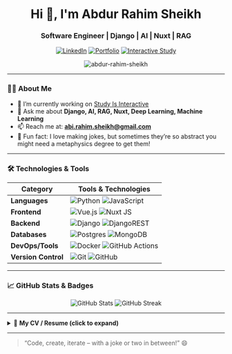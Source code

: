 <h1 align="center">Hi 👋, I'm Abdur Rahim Sheikh</h1>
<h3 align="center">Software Engineer | Django | AI | Nuxt | RAG</h3>

<p align="center">
  <a href="https://www.linkedin.com/in/abdur-rahim-sheikh/"><img src="https://img.shields.io/badge/LinkedIn-blue?style=flat&logo=linkedin" alt="LinkedIn"/></a>
  <a href="https://abdur-rahim-sheikh.github.io/"><img src="https://img.shields.io/badge/Portfolio-222?style=flat&logo=githubpages&logoColor=white" alt="Portfolio"/></a>
  <a href="https://abir-interactive-study.streamlit.app/"><img src="https://img.shields.io/badge/Interactive_Study-16a085?style=flat&logo=streamlit&logoColor=white" alt="Interactive Study"/></a>
</p>
<p align="center">
  <img src="https://komarev.com/ghpvc/?username=abdur-rahim-sheikh&label=Profile%20views&color=0e75b6&style=flat" alt="abdur-rahim-sheikh" />
</p>

---

### 🧑‍💻 About Me

- 🔭 I’m currently working on [Study Is Interactive](https://abir-interactive-study.streamlit.app/)
- 💬 Ask me about **Django, AI, RAG, Nuxt, Deep Learning, Machine Learning**
- 📫 Reach me at: **abi.rahim.sheikh@gmail.com**
- 🤣 Fun fact: I love making jokes, but sometimes they’re so abstract you might need a metaphysics degree to get them!

---

### 🛠️ Technologies & Tools

| **Category**        | **Tools & Technologies**                                                                                                                                                                                                                     |
| ------------------- | -------------------------------------------------------------------------------------------------------------------------------------------------------------------------------------------------------------------------------------------- |
| **Languages**       | ![Python](https://img.shields.io/badge/python-3670A0?style=for-the-badge&logo=python&logoColor=ffdd54) ![JavaScript](https://img.shields.io/badge/javascript-%23323330.svg?style=for-the-badge&logo=javascript&logoColor=%23F7DF1E)          |
| **Frontend**        | ![Vue.js](https://img.shields.io/badge/vue.js-%2335495e.svg?style=for-the-badge&logo=vuedotjs&logoColor=%234FC08D) ![Nuxt JS](https://img.shields.io/badge/Nuxt-00c58e?style=for-the-badge&logo=nuxtdotjs&logoColor=fff)                     |
| **Backend**         | ![Django](https://img.shields.io/badge/django-%23092E20.svg?style=for-the-badge&logo=django&logoColor=white) ![DjangoREST](https://img.shields.io/badge/DJANGO-REST-ff1709?style=for-the-badge&logo=django&logoColor=white)                  |
| **Databases**       | ![Postgres](https://img.shields.io/badge/postgres-%23316192.svg?style=for-the-badge&logo=postgresql&logoColor=white) ![MongoDB](https://img.shields.io/badge/MongoDB-%234ea94b?style=for-the-badge&logo=mongodb&logoColor=white)             |
| **DevOps/Tools**    | ![Docker](https://img.shields.io/badge/docker-%230db7ed.svg?style=for-the-badge&logo=docker&logoColor=white) ![GitHub Actions](https://img.shields.io/badge/github%20actions-2088FF?style=for-the-badge&logo=github-actions&logoColor=white) |
| **Version Control** | ![Git](https://img.shields.io/badge/git-%23F05033.svg?style=for-the-badge&logo=git&logoColor=white) ![GitHub](https://img.shields.io/badge/github-%23121011.svg?style=for-the-badge&logo=github&logoColor=white)                             |

---

### 📈 GitHub Stats & Badges

<p align="center">
  <img src="https://github-readme-stats.vercel.app/api?username=abdur-rahim-sheikh&show_icons=true&theme=calm&hide_title=true" alt="GitHub Stats" />
  <img src="https://github-readme-streak-stats.herokuapp.com/?user=abdur-rahim-sheikh&theme=calm" alt="GitHub Streak" />
</p>

---

<details>
<summary>📄 <b>My CV / Resume (click to expand)</b></summary>

## Abdur Rahim Sheikh

**Dhaka, Bangladesh**  
Email: [abi.rahim.sheikh@gmail.com](mailto:abi.rahim.sheikh@gmail.com)  
LinkedIn: [abdur-rahim-sheikh-168398172](https://www.linkedin.com/in/abdur-rahim-sheikh-168398172/)  
GitHub: [Abdur-Rahim-sheikh](https://github.com/Abdur-Rahim-sheikh)  
Website: [abdur-rahim-sheikh.github.io](https://abdur-rahim-sheikh.github.io/)

---

### 🎓 **Education**

**B.Sc. in Computer Science & Engineering, University of Rajshahi**  
_January 2018 – July 2023_  
CGPA: 3.62 out of 4

---

### 💼 **Work Experience**

**Software Engineer**  
[MyMedicalHub International](https://www.mymedicalhub.com)  
_August 2023 – Present_

- Developed features for core project [ROM](https://drive.google.com/file/d/17l6TiPzWvXK7dT3e18AecrzWP-s1W0pQ/view?usp=drive_link) (Django, Vue.js, microservices, custom models)
- Developed key services, including [customer support (RAG application)](https://drive.google.com/file/d/1ZYI2-zGELdBlrbatHmJtDSR9MjzyK3o9/view?usp=drive_link), [MedSieve](https://drive.google.com/file/d/107rgLk75iGx2JBPy2MqahzcEL4Tx87iC/view?usp=drive_link)
- Collaborated with stakeholders, clinical teams, and product managers
- Used **Git** for version control and **Docker** for containerization

**AI Research Assistant**  
MyMedicalHub International, Tampa, Florida  
_October 2021 – July 2023_

- Conducted literature reviews, synthesized findings, and built models for research projects
- Created and annotated datasets for AI-based medical services
- Developed object detection, classification models, and performed hyperparameter tuning

---

### 🚀 **Selected Projects**

- **[Interactive Study (live)](https://abir-interactive-study.streamlit.app/?embed_options=light_theme)**  
  _Streamlit, Algorithms_ ([GitHub Link](https://github.com/Abdur-Rahim-sheikh/study_is_interactive))  
  &nbsp;&nbsp;• App based on Bangladesh NCTB books. Helps practice available interesting topics

- **[Clinical Rule Parser](https://drive.google.com/file/d/1NVpRVFDYEKNxdvOk7TC-lLZ0ozk9eApa/view?usp=sharing)**  
  _Django, Algorithms, JS, JQuery-Builder_  
  &nbsp;&nbsp;• Built complex rule parsing and relation building on more than 2k aspects

- **[User Preferred News](https://github.com/Abdur-Rahim-sheikh/news_feed)**  
  _Django, Docker, Nuxt3, Postgres_  
  &nbsp;&nbsp;• Features: User JWT authentication, Django Scheduler, scalable setup

- **[QuantumMind](https://github.com/Abdur-Rahim-sheikh/QuantumMind)**  
  _Django, Docker, Poetry, PostgreSQL, Ollama_  
  &nbsp;&nbsp;• System capable of containing multiple apps, authentication mechanism, harnessing Ollama

---

### 🛠️ **Languages & Technologies**

Python • Vue3.js • TensorFlow • PyTorch • PostgreSQL • Django • Langchain • Docker • uv & ruff • Postman • Streamlit • Kubernetes

---

### 🏆 **Programming Competitions & Problem Solving**

#### Programming Contests

- **Samsung R&D Bangladesh Coding Contest 2019:** Ranked 25th ([MD_ABIR](https://www.hackerrank.com/contests/srbd190719/leaderboard/3))
- **Mist IUPC 2019:** Ranked 54th ([RU_phoenix](https://algo.codemarshal.org/contests/mist-iupc-19/standings))
- Also participated in RUET IUPC 2022, SUB IUPC 2019, and intra-university VJudge contests

#### Online Judges

- **Codeforces:** 779+ problems solved, 119 contests, [Expert](https://codeforces.com/profile/ABIR) title
- **LeetCode:** 730+ problems solved, 377+ day streak ([Profile](https://leetcode.com/u/Abdur-Rahim-Sheikh/))

---

### 🌟 **Achievements & Courses**

- **Expert** rank in Codeforces (Max rating: 1744)
- **2nd runner up** in ICT Division Mobile App Game & Job Festival 2023
- **Docker & Kubernetes** Udemy bestseller [certificate](https://www.udemy.com/certificate/UC-b7049ba0-2695-4608-b0c4-fe0c29705819/)

</details>

---

> “Code, create, iterate – with a joke or two in between!” 😄
